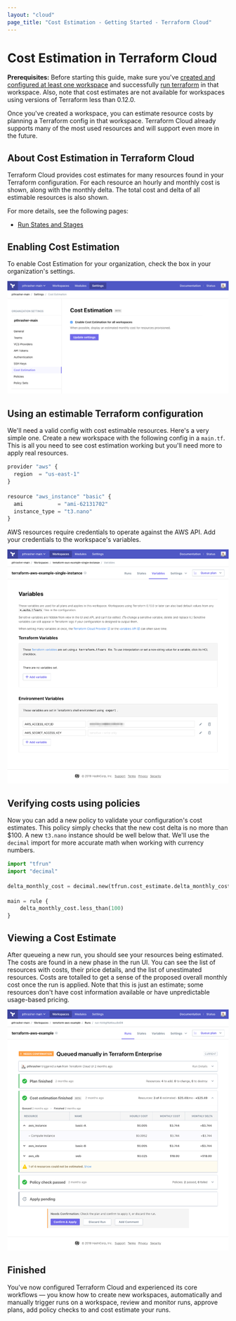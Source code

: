 ```yaml
---
layout: "cloud"
page_title: "Cost Estimation - Getting Started - Terraform Cloud"
---
```


# Cost Estimation in Terraform Cloud

**Prerequisites:** Before starting this guide, make sure you've [created and configured at least one workspace](./workspaces.html) and successfully [run terraform](./runs.html) in that workspace. Also, note that cost
estimates are not available for workspaces using versions of Terraform less than 0.12.0.

Once you've created a workspace, you can estimate resource costs by planning a Terraform config in that workspace. Terraform Cloud already supports many of the most used resources and will support even more in the future.


## About Cost Estimation in Terraform Cloud

Terraform Cloud provides cost estimates for many resources found in your Terraform configuration. For each resource an hourly and monthly cost is shown, along with the monthly delta. The total cost and delta of all estimable resources is also shown.

For more details, see the following pages:

- [Run States and Stages](../run/states.html)

## Enabling Cost Estimation

To enable Cost Estimation for your organization, check the box in your organization's settings.

![enable cost estimation](./images/cost-estimation-enable.png)

## Using an estimable Terraform configuration

We'll need a valid config with cost estimable resources. Here's a very simple one. Create a new workspace with the following config in a `main.tf`. This is all you need to see cost estimation working but you'll need more to apply real resources.

```python
provider "aws" {
  region  = "us-east-1"
}

resource "aws_instance" "basic" {
  ami           = "ami-62131702"
  instance_type = "t3.nano"
}
```

AWS resources require credentials to operate against the AWS API. Add your credentials to the workspace's variables.

![cost estimation variables](./images/cost-estimation-variables.png)

## Verifying costs using policies

Now you can add a new policy to validate your configuration's cost estimates. This policy simply checks that the new cost delta is no more than $100. A new `t3.nano` instance should be well below that. We'll use the `decimal` import for more accurate math when working with currency numbers.

```python
import "tfrun"
import "decimal"

delta_monthly_cost = decimal.new(tfrun.cost_estimate.delta_monthly_cost)

main = rule {
	delta_monthly_cost.less_than(100)
}
```

## Viewing a Cost Estimate

After queueing a new run, you should see your resources being estimated. The costs are found in a new phase in the run UI. You can see the list of resources with costs, their price details, and the list of unestimated resources. Costs are totalled to get a sense of the proposed overall monthly cost once the run is applied. Note that this is just an estimate; some resources don't have cost information available or have unpredictable usage-based pricing.

![cost estimation run](./images/cost-estimation-run.png)

## Finished

You've now configured Terraform Cloud and experienced its core workflows — you know how to create new workspaces, automatically and manually trigger runs on a workspace, review and monitor runs, approve plans, add policy checks to and cost estimate your runs.
